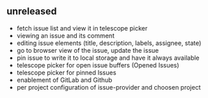 ## unreleased

- fetch issue list and view it in telescope picker
- viewing an issue and its comment
- editing issue elements (title, description, labels, assignee, state)
- go to browser view of the issue, update the issue
- pin issue to write it to local storage and have it always available
- telescope picker for open issue buffers (Opened Issues)
- telescope picker for pinned Issues
- enablement of GitLab and Github
- per project configuration of issue-provider and choosen project
